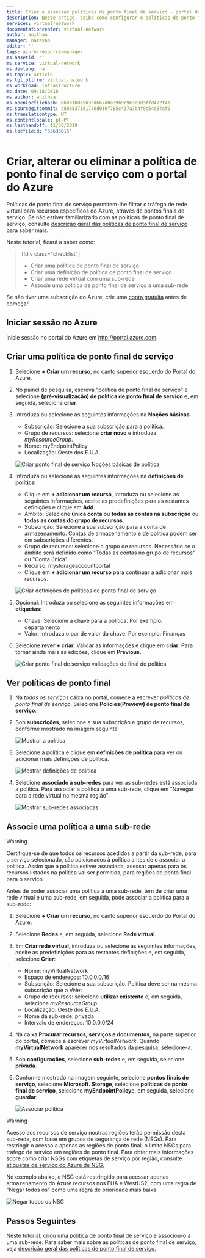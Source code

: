 ```yaml
---
title: Criar e associar políticas de ponto final de serviço - portal do Azure | Documentos da Microsoft
description: Neste artigo, saiba como configurar e políticas de ponto final de serviço associado com o portal do Azure.
services: virtual-network
documentationcenter: virtual-network
author: anithaa
manager: narayan
editor: ''
tags: azure-resource-manager
ms.assetid: ''
ms.service: virtual-network
ms.devlang: na
ms.topic: article
ms.tgt_pltfrm: virtual-network
ms.workload: infrastructure
ms.date: 09/18/2018
ms.author: anithaa
ms.openlocfilehash: 6bd318da5b3cd667d0a39b9c963e8d3ffd472f41
ms.sourcegitcommit: c8088371d1786d016f785c437a7b4f9c64e57af0
ms.translationtype: MT
ms.contentlocale: pt-PT
ms.lasthandoff: 11/30/2018
ms.locfileid: "52633015"
---
```

# <a name="create-change-or-delete-service-endpoint-policy-using-the-azure-portal"></a>Criar, alterar ou eliminar a política de ponto final de serviço com o portal do Azure

Políticas de ponto final de serviço permitem-lhe filtrar o tráfego de rede virtual para recursos específicos do Azure, através de pontos finais de serviço. Se não estiver familiarizado com as políticas de ponto final de serviço, consulte [descrição geral das políticas de ponto final de serviço](virtual-network-service-endpoint-policies-overview.md) para saber mais.

 Neste tutorial, ficará a saber como:

> [!div class="checklist"]
> * Criar uma política de ponto final de serviço
> * Criar uma definição de política de ponto final de serviço
> * Criar uma rede virtual com uma sub-rede
> * Associe uma política de ponto final de serviço a uma sub-rede

Se não tiver uma subscrição do Azure, crie uma [conta gratuita](https://azure.microsoft.com/free/?WT.mc_id=A261C142F) antes de começar.

## <a name="sign-in-to-azure"></a>Iniciar sessão no Azure 

Inicie sessão no portal do Azure em http://portal.azure.com.

## <a name="create-a-service-endpoint-policy"></a>Criar uma política de ponto final de serviço

1. Selecione **+ Criar um recurso**, no canto superior esquerdo do Portal do Azure.
2. No painel de pesquisa, escreva "política de ponto final de serviço" e selecione **(pré-visualização) de política de ponto final de serviço** e, em seguida, selecione **criar**.
3. Introduza ou selecione as seguintes informações na **Noções básicas** 

   - Subscrição: Selecione a sua subscrição para a política.    
   - Grupo de recursos: selecione **criar novo** e introduza *myResourceGroup*.     
   - Nome: myEndpointPolicy
   - Localização: Oeste dos E.U.A.     
 
   ![Criar ponto final de serviço Noções básicas de política](./media/virtual-network-service-endpoint-policies-portal/virtual-network-endpoint-policies-create-startpane.PNG)
   
4. Introduza ou selecione as seguintes informações na **definições de política**

   - Clique em **+ adicionar um recurso**, introduza ou selecione as seguintes informações, aceite as predefinições para as restantes definições e clique em **Add**.  
   - Âmbito: Selecione **única conta** ou **todas as contas na subscrição** ou **todas as contas do grupo de recursos**.    
   - Subscrição: Selecione a sua subscrição para a conta de armazenamento. Contas de armazenamento e de política podem ser em subscrições diferentes.   
   - Grupo de recursos: selecione o grupo de recursos. Necessário se o âmbito será definido como "Todas as contas no grupo de recursos" ou "Conta única".  
   - Recurso: mystorageaccountportal    
   - Clique em **+ adicionar um recurso** para continuar a adicionar mais recursos.
   
   ![Criar definições de políticas de ponto final de serviço](./media/virtual-network-service-endpoint-policies-portal/virtual-network-endpoint-policies-create-policydefinitionspane.PNG)
   
5. Opcional: Introduza ou selecione as seguintes informações em **etiquetas**:
   
   - Chave: Selecione a chave para a política. Por exemplo: departamento     
   - Valor: Introduza o par de valor da chave. Por exemplo: Finanças

6. Selecione **rever + criar**. Validar as informações e clique em **criar**. Para tornar ainda mais as edições, clique em **Previous**. 

   ![Criar ponto final de serviço validações de final de política](./media/virtual-network-service-endpoint-policies-portal/virtual-network-endpoint-policies-create-finalcreatereview.PNG)
  
 
## <a name="view-endpoint-policies"></a>Ver políticas de ponto final 

1. Na *todos os serviços* caixa no portal, comece a escrever *políticas de ponto final de serviço*. Selecione **Policies(Preview) de ponto final de serviço**.
2. Sob **subscrições**, selecione a sua subscrição e grupo de recursos, conforme mostrado na imagem seguinte

   ![Mostrar a política](./media/virtual-network-service-endpoint-policies-portal/virtual-network-endpoint-policies-viewpolicies.PNG)
       
3. Selecione a política e clique em **definições de política** para ver ou adicionar mais definições de política.

   ![Mostrar definições de política](./media/virtual-network-service-endpoint-policies-portal/virtual-network-endpoint-policies-viewpolicy-adddefinitions.PNG)

4. Selecione **associado à sub-redes** para ver as sub-redes está associada a política. Para associar a política a uma sub-rede, clique em "Navegar para a rede virtual na mesma região".

   ![Mostrar sub-redes associadas](./media/virtual-network-service-endpoint-policies-portal/virtual-network-endpoint-policies-view-associatedsubnets.PNG)
 
## <a name="associate-a-policy-to-a-subnet"></a>Associe uma política a uma sub-rede

>[!WARNING] 
> Certifique-se de que todos os recursos acedidos a partir da sub-rede, para o serviço selecionado, são adicionados à política antes de o associar a política. Assim que a política estiver associada, acessar apenas para os recursos listados na política vai ser permitida, para regiões de ponto final para o serviço. 

Antes de poder associar uma política a uma sub-rede, tem de criar uma rede virtual e uma sub-rede, em seguida, pode associar a política para a sub-rede:

1. Selecione **+ Criar um recurso**, no canto superior esquerdo do Portal do Azure.
2. Selecione **Redes** e, em seguida, selecione **Rede virtual**.
3. Em **Criar rede virtual**, introduza ou selecione as seguintes informações, aceite as predefinições para as restantes definições e, em seguida, selecione **Criar**:
   - Nome: myVirtualNetwork      
   - Espaço de endereços: 10.0.0.0/16      
   - Subscrição: Selecione a sua subscrição. Política deve ser na mesma subscrição que a VNet     
   - Grupo de recursos: selecione **utilizar existente** e, em seguida, selecione *myResourceGroup*     
   - Localização: Oeste dos E.U.A.     
   - Nome da sub-rede: privada     
   - Intervalo de endereços: 10.0.0.0/24
     
4. Na caixa **Procurar recursos, serviços e documentos**, na parte superior do portal, comece a escrever *myVirtualNetwork*. Quando **myVirtualNetwork** aparecer nos resultados da pesquisa, selecione-a.
5. Sob **configurações**, selecione **sub-redes** e, em seguida, selecione **privada**.
6. Conforme mostrado na imagem seguinte, selecione **pontos finais de serviço**, selecione **Microsoft. Storage**, selecione **políticas de ponto final de serviço**, selecione  **myEndpointPolicy**e, em seguida, selecione **guardar**:

   ![Associar política](./media/virtual-network-service-endpoint-policies-portal/virtual-network-endpoint-policies-associatepolicies.PNG)

>[!WARNING] 
>Acesso aos recursos de serviço noutras regiões terão permissão desta sub-rede, com base em grupos de segurança de rede (NSGs). Para restringir o acesso a apenas as regiões de ponto final, o limite NSGs para tráfego de serviço em regiões de ponto final. Para obter mais informações sobre como criar NSGs com etiquetas de serviço por região, consulte [etiquetas de serviço do Azure de NSG.](manage-network-security-group.md?toc=%2fcreate-a-security-rule%2f.json)

No exemplo abaixo, o NSG está restringido para acessar apenas armazenamento do Azure recursos nos EUA e WestUS2, com uma regra de "Negar todos os" como uma regra de prioridade mais baixa.

![Negar todos os NSG](./media/virtual-network-service-endpoint-policies-portal/virtual-network-endpoint-policies-nsg-rules.PNG)


## <a name="next-steps"></a>Passos Seguintes
Neste tutorial, criou uma política de ponto final de serviço e associou-o a uma sub-rede. Para saber mais sobre as políticas de ponto final de serviço, veja [descrição geral das políticas de ponto final de serviço.](virtual-network-service-endpoint-policies-overview.md)

